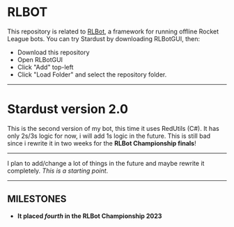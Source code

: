 # RLBOT

This repository is related to [RLBot](http://www.rlbot.org/), a framework for running offline Rocket League bots. You can try Stardust by downloading RLBotGUI, then:

- Download this repository
- Open RLBotGUI
- Click "Add" top-left
- Click "Load Folder" and select the repository folder.

---

# Stardust version 2.0

This is the second version of my bot, this time it uses RedUtils (C#). It has only 2s/3s logic for now, i will add 1s logic in the future. 
This is still bad since i rewrite it in two weeks for the **RLBot Championship finals**!

---

I plan to add/change a lot of things in the future and maybe rewrite it completely. *This is a starting point*.

---

## MILESTONES

- **It placed *fourth* in the RLBot Championship 2023**

